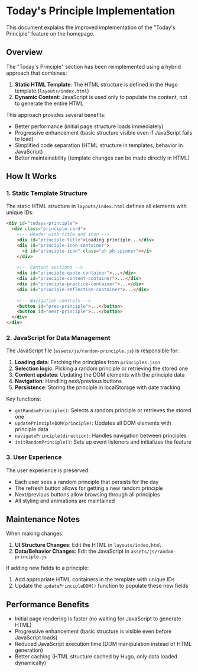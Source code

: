 # Today's Principle Implementation

This document explains the improved implementation of the "Today's Principle" feature on the homepage.

## Overview

The "Today's Principle" section has been reimplemented using a hybrid approach that combines:

1. **Static HTML Template**: The HTML structure is defined in the Hugo template (`layouts/index.html`)
2. **Dynamic Content**: JavaScript is used only to populate the content, not to generate the entire HTML

This approach provides several benefits:
- Better performance (initial page structure loads immediately)
- Progressive enhancement (basic structure visible even if JavaScript fails to load)
- Simplified code separation (HTML structure in templates, behavior in JavaScript)
- Better maintainability (template changes can be made directly in HTML)

## How It Works

### 1. Static Template Structure

The static HTML structure in `layouts/index.html` defines all elements with unique IDs:

```html
<div id="todays-principle">
  <div class="principle-card">
    <!-- Header with title and icon -->
    <div id="principle-title">Loading principle...</div>
    <div id="principle-icon-container">
      <i id="principle-icon" class="ph ph-spinner"></i>
    </div>
    
    <!-- Content sections -->
    <div id="principle-quote-container">...</div>
    <div id="principle-content-container">...</div>
    <div id="principle-practice-container">...</div>
    <div id="principle-reflection-container">...</div>
    
    <!-- Navigation controls -->
    <button id="prev-principle">...</button>
    <button id="next-principle">...</button>
  </div>
</div>
```

### 2. JavaScript for Data Management

The JavaScript file (`assets/js/random-principle.js`) is responsible for:

1. **Loading data**: Fetching the principles from `principles.json`
2. **Selection logic**: Picking a random principle or retrieving the stored one
3. **Content updates**: Updating the DOM elements with the principle data
4. **Navigation**: Handling next/previous buttons
5. **Persistence**: Storing the principle in localStorage with date tracking

Key functions:

- `getRandomPrinciple()`: Selects a random principle or retrieves the stored one
- `updatePrincipleDOM(principle)`: Updates all DOM elements with principle data
- `navigatePrinciple(direction)`: Handles navigation between principles
- `initRandomPrinciple()`: Sets up event listeners and initializes the feature

### 3. User Experience

The user experience is preserved:

- Each user sees a random principle that persists for the day
- The refresh button allows for getting a new random principle
- Next/previous buttons allow browsing through all principles
- All styling and animations are maintained

## Maintenance Notes

When making changes:

1. **UI Structure Changes**: Edit the HTML in `layouts/index.html`
2. **Data/Behavior Changes**: Edit the JavaScript in `assets/js/random-principle.js`

If adding new fields to a principle:
1. Add appropriate HTML containers in the template with unique IDs
2. Update the `updatePrincipleDOM()` function to populate these new fields

## Performance Benefits

- Initial page rendering is faster (no waiting for JavaScript to generate HTML)
- Progressive enhancement (basic structure is visible even before JavaScript loads)
- Reduced JavaScript execution time (DOM manipulation instead of HTML generation)
- Better caching (HTML structure cached by Hugo, only data loaded dynamically)
